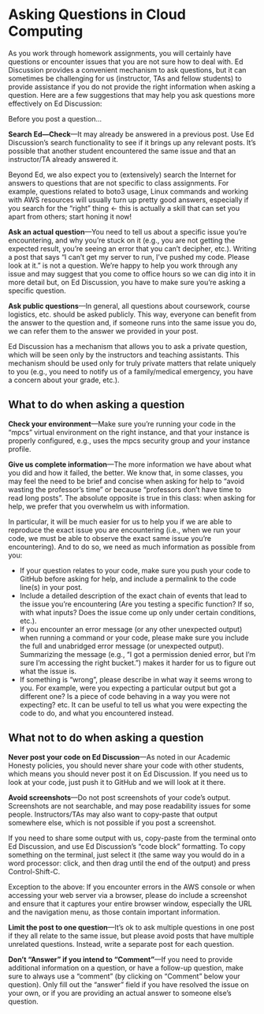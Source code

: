 # Asking Questions in Cloud Computing

As you work through homework assignments, you will certainly have questions or encounter issues that you are not sure how to deal with. Ed Discussion provides a convenient mechanism to ask questions, but it can sometimes be challenging for us (instructor, TAs and fellow students) to provide assistance if you do not provide the right information when asking a question. Here are a few suggestions that may help you ask questions more effectively on Ed Discussion:

Before you post a question...

**Search Ed—Check**&mdash;It may already be answered in a previous post. Use Ed Discussion’s search functionality to see if it brings up any relevant posts. It’s possible that another student encountered the same issue and that an instructor/TA already answered it.

Beyond Ed, we also expect you to (extensively) search the Internet for answers to questions that are not specific to class assignments. For example, questions related to boto3 usage, Linux commands and working with AWS resources will usually turn up pretty good answers, especially if you search for the “right” thing ← this is actually a skill that can set you apart from others; start honing it now!

**Ask an actual question**&mdash;You need to tell us about a specific issue you’re encountering, and why you’re stuck on it (e.g., you are not getting the expected result, you’re seeing an error that you can’t decipher, etc.). Writing a post that says “I can’t get my server to run, I’ve pushed my code. Please look at it.” is not a question. We’re happy to help you work through any issue and may suggest that you come to office hours so we can dig into it in more detail but, on Ed Discussion, you have to make sure you’re asking a specific question.

**Ask public questions**&mdash;In general, all questions about coursework, course logistics, etc. should be asked publicly. This way, everyone can benefit from the answer to the question and, if someone runs into the same issue you do, we can refer them to the answer we provided in your post.

Ed Discussion has a mechanism that allows you to ask a private question, which will be seen only by the instructors and teaching assistants. This mechanism should be used only for truly private matters that relate uniquely to you (e.g., you need to notify us of a family/medical emergency, you have a concern about your grade, etc.).

## What to do when asking a question

**Check your environment**&mdash;Make sure you’re running your code in the “mpcs” virtual environment on the right instance, and that your instance is properly configured, e.g., uses the mpcs security group and your instance profile. 

**Give us complete information**&mdash;The more information we have about what you did and how it failed, the better. We know that, in some classes, you may feel the need to be brief and concise when asking for help to “avoid wasting the professor’s time” or because “professors don’t have time to read long posts”. The absolute opposite is true in this class: when asking for help, we prefer that you overwhelm us with information.

In particular, it will be much easier for us to help you if we are able to reproduce the exact issue you are encountering (i.e., when we run your code, we must be able to observe the exact same issue you’re encountering). And to do so, we need as much information as possible from you:

- If your question relates to your code, make sure you push your code to GitHub before asking for help, and include a permalink to the code line(s) in your post.
- Include a detailed description of the exact chain of events that lead to the issue you’re encountering (Are you testing a specific function? If so, with what inputs? Does the issue come up only under certain conditions, etc.).
- If you encounter an error message (or any other unexpected output) when running a command or your code, please make sure you include the full and unabridged error message (or unexpected output). Summarizing the message (e.g., “I got a permission denied error, but I’m sure I’m accessing the right bucket.”) makes it harder for us to figure out what the issue is.
- If something is “wrong”, please describe in what way it seems wrong to you. For example, were you expecting a particular output but got a different one? Is a piece of code behaving in a way you were not expecting? etc. It can be useful to tell us what you were expecting the code to do, and what you encountered instead.

## What not to do when asking a question

**Never post your code on Ed Discussion**&mdash;As noted in our Academic Honesty policies, you should never share your code with other students, which means you should never post it on Ed Discussion. If you need us to look at your code, just push it to GitHub and we will look at it there. 

**Avoid screenshots**&mdash;Do not post screenshots of your code’s output. Screenshots are not searchable, and may pose readability issues for some people. Instructors/TAs may also want to copy-paste that output somewhere else, which is not possible if you post a screenshot.

If you need to share some output with us, copy-paste from the terminal onto Ed Discussion, and use Ed Discussion’s “code block” formatting. To copy something on the terminal, just select it (the same way you would do in a word processor: click, and then drag until the end of the output) and press Control-Shift-C.

Exception to the above: If you encounter errors in the AWS console or when accessing your web server via a browser, please do include a screenshot and ensure that it captures your entire browser window, especially the URL and the navigation menu, as those contain important information.

**Limit the post to one question**&mdash;It’s ok to ask multiple questions in one post if they all relate to the same issue, but please avoid posts that have multiple unrelated questions. Instead, write a separate post for each question. 

**Don’t “Answer” if you intend to “Comment”**&mdash;If you need to provide additional information on a question, or have a follow-up question, make sure to always use a “comment” (by clicking on “Comment” below your question). Only fill out the “answer” field if you have resolved the issue on your own, or if you are providing an actual answer to someone else’s question.

